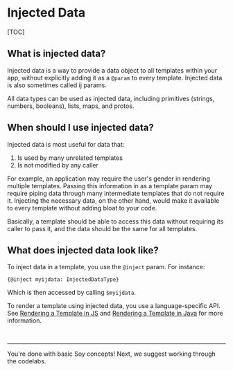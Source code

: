 # Injected Data

[TOC]

## What is injected data?

Injected data is a way to provide a data object to all templates within your
app, without explicitly adding it as a `@param` to every template. Injected data
is also sometimes called ij params.

All data types can be used as injected data, including primitives (strings,
numbers, booleans), lists, maps, and protos.

## When should I use injected data?

Injected data is most useful for data that:

1.  Is used by many unrelated templates
1.  Is not modified by any caller

For example, an application may require the user's gender in rendering multiple
templates. Passing this information in as a template param may require piping
data through many intermediate templates that do not require it. Injecting the
necessary data, on the other hand, would make it available to every template
without adding bloat to your code.

Basically, a template should be able to access this data without requiring its
caller to pass it, and the data should be the same for all templates.

## What does injected data look like?

To inject data in a template, you use the `@inject` param. For instance:

```soy
{@inject myijdata: InjectedDataType}
```

Which is then accessed by calling `$myijdata`.

To render a template using injected data, you use a language-specific API. See
[Rendering a Template in JS](../dev/js.md) and [Rendering a Template in
Java](../dev/java.md) for more information.

<br>

--------------------------------------------------------------------------------

You're done with basic Soy concepts! Next, we suggest working through the
codelabs.

